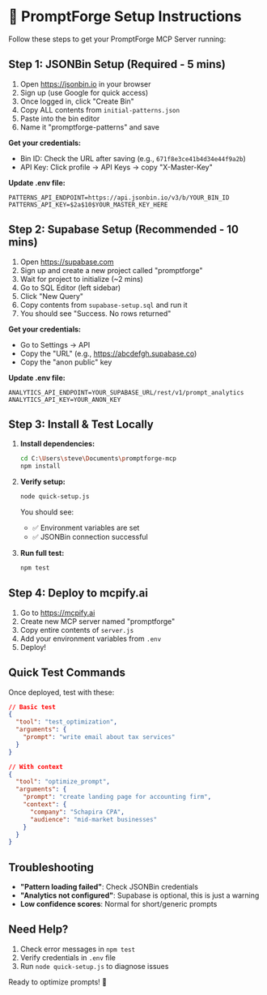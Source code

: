 # 🚀 PromptForge Setup Instructions

Follow these steps to get your PromptForge MCP Server running:

## Step 1: JSONBin Setup (Required - 5 mins)

1. Open https://jsonbin.io in your browser
2. Sign up (use Google for quick access)
3. Once logged in, click "Create Bin"
4. Copy ALL contents from `initial-patterns.json` 
5. Paste into the bin editor
6. Name it "promptforge-patterns" and save

**Get your credentials:**
- Bin ID: Check the URL after saving (e.g., `671f8e3ce41b4d34e44f9a2b`)
- API Key: Click profile → API Keys → copy "X-Master-Key"

**Update .env file:**
```
PATTERNS_API_ENDPOINT=https://api.jsonbin.io/v3/b/YOUR_BIN_ID
PATTERNS_API_KEY=$2a$10$YOUR_MASTER_KEY_HERE
```

## Step 2: Supabase Setup (Recommended - 10 mins)

1. Open https://supabase.com
2. Sign up and create a new project called "promptforge"
3. Wait for project to initialize (~2 mins)
4. Go to SQL Editor (left sidebar)
5. Click "New Query"
6. Copy contents from `supabase-setup.sql` and run it
7. You should see "Success. No rows returned"

**Get your credentials:**
- Go to Settings → API
- Copy the "URL" (e.g., https://abcdefgh.supabase.co)
- Copy the "anon public" key

**Update .env file:**
```
ANALYTICS_API_ENDPOINT=YOUR_SUPABASE_URL/rest/v1/prompt_analytics
ANALYTICS_API_KEY=YOUR_ANON_KEY
```

## Step 3: Install & Test Locally

1. **Install dependencies:**
   ```bash
   cd C:\Users\steve\Documents\promptforge-mcp
   npm install
   ```

2. **Verify setup:**
   ```bash
   node quick-setup.js
   ```
   
   You should see:
   - ✅ Environment variables are set
   - ✅ JSONBin connection successful

3. **Run full test:**
   ```bash
   npm test
   ```

## Step 4: Deploy to mcpify.ai

1. Go to https://mcpify.ai
2. Create new MCP server named "promptforge"
3. Copy entire contents of `server.js`
4. Add your environment variables from `.env`
5. Deploy!

## Quick Test Commands

Once deployed, test with these:

```json
// Basic test
{
  "tool": "test_optimization",
  "arguments": {
    "prompt": "write email about tax services"
  }
}

// With context
{
  "tool": "optimize_prompt",
  "arguments": {
    "prompt": "create landing page for accounting firm",
    "context": {
      "company": "Schapira CPA",
      "audience": "mid-market businesses"
    }
  }
}
```

## Troubleshooting

- **"Pattern loading failed"**: Check JSONBin credentials
- **"Analytics not configured"**: Supabase is optional, this is just a warning
- **Low confidence scores**: Normal for short/generic prompts

## Need Help?

1. Check error messages in `npm test`
2. Verify credentials in `.env` file
3. Run `node quick-setup.js` to diagnose issues

Ready to optimize prompts! 🎯

